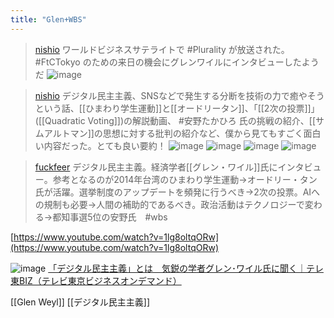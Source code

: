 ```yaml
---
title: "Glen+WBS"
---
```



> [nishio](https://x.com/nishio/status/1816243999222759882) ワールドビジネスサテライトで #Plurality が放送された。 #FtCTokyo のための来日の機会にグレンワイルにインタビューしたようだ
>  ![image](https://pbs.twimg.com/media/GTSYSo_aYAI2Ms-?format=jpg&name=medium#.png)

> [nishio](https://x.com/nishio/status/1816245902509760904) デジタル民主主義、SNSなどで発生する分断を技術の力で癒やそうという話、[[ひまわり学生運動]]と[[オードリータン]]、「[[2次の投票]]」([[Quadratic Voting]])の解説動画、 #安野たかひろ 氏の挑戦の紹介、[[サムアルトマン]]の思想に対する批判の紹介など、僕から見てもすごく面白い内容だった。とても良い要約！
>  ![image](https://pbs.twimg.com/media/GTSaBaeaYAI-Xr5?format=jpg&name=small#.png) ![image](https://pbs.twimg.com/media/GTSaBadaYAEf-0O?format=jpg&name=small#.png) ![image](https://pbs.twimg.com/media/GTSaBaeacAA5zTF?format=jpg&name=small#.png) ![image](https://pbs.twimg.com/media/GTSaBadaYAA5zcm?format=jpg&name=small#.png)

> [fuckfeer](https://x.com/fuckfeer/status/1816113610625802577) デジタル民主主義。経済学者[[グレン・ワイル]]氏にインタビュー。参考となるのが2014年台湾のひまわり学生運動→オードリー・タン氏が活躍。選挙制度のアップデートを頻発に行うべき→2次の投票。AIへの規制も必要→人間の補助的であるべき。政治活動はテクノロジーで変わる→都知事選5位の安野氏　#wbs

[https://www.youtube.com/watch?v=1lg8oltqORw](https://www.youtube.com/watch?v=1lg8oltqORw)


![image](https://gyazo.com/172b26b5095079b54e5080de00ab172a/thumb/1000)
[「デジタル民主主義」とは　気鋭の学者グレン･ワイル氏に聞く｜テレ東BIZ（テレビ東京ビジネスオンデマンド）](https://txbiz.tv-tokyo.co.jp/wbs/newsl/post_300521)

[[Glen Weyl]]
[[デジタル民主主義]]
